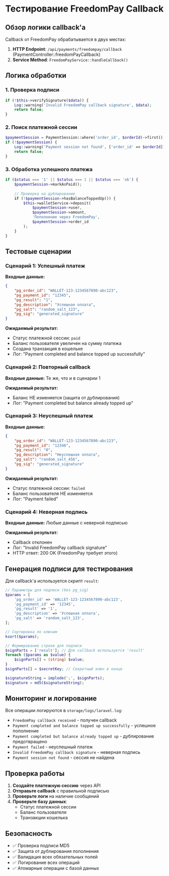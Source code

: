 # Тестирование FreedomPay Callback

## Обзор логики callback'а

Callback от FreedomPay обрабатывается в двух местах:

1. **HTTP Endpoint**: `/api/payments/freedompay/callback` (PaymentController::freedomPayCallback)
2. **Service Method**: `FreedomPayService::handleCallback()`

## Логика обработки

### 1. Проверка подписи
```php
if (!$this->verifySignature($data)) {
    Log::warning('Invalid FreedomPay callback signature', $data);
    return false;
}
```

### 2. Поиск платежной сессии
```php
$paymentSession = PaymentSession::where('order_id', $orderId)->first();
if (!$paymentSession) {
    Log::warning('Payment session not found', ['order_id' => $orderId]);
    return false;
}
```

### 3. Обработка успешного платежа
```php
if ($status === '1' || $status === 1 || $status === 'ok') {
    $paymentSession->markAsPaid();
    
    // Проверка на дублирование
    if (!$paymentSession->hasBalanceToppedUp()) {
        $this->walletService->deposit(
            $paymentSession->user,
            $paymentSession->amount,
            'Пополнение через FreedomPay',
            $paymentSession->order_id
        );
    }
}
```

## Тестовые сценарии

### Сценарий 1: Успешный платеж
**Входные данные:**
```json
{
    "pg_order_id": "WALLET-123-1234567890-abc123",
    "pg_payment_id": "12345",
    "pg_result": "1",
    "pg_description": "Успешная оплата",
    "pg_salt": "random_salt_123",
    "pg_sig": "generated_signature"
}
```

**Ожидаемый результат:**
- Статус платежной сессии: `paid`
- Баланс пользователя увеличен на сумму платежа
- Создана транзакция в кошельке
- Лог: "Payment completed and balance topped up successfully"

### Сценарий 2: Повторный callback
**Входные данные:** Те же, что и в сценарии 1

**Ожидаемый результат:**
- Баланс НЕ изменяется (защита от дублирования)
- Лог: "Payment completed but balance already topped up"

### Сценарий 3: Неуспешный платеж
**Входные данные:**
```json
{
    "pg_order_id": "WALLET-123-1234567890-abc123",
    "pg_payment_id": "12346",
    "pg_result": "0",
    "pg_description": "Неуспешная оплата",
    "pg_salt": "random_salt_456",
    "pg_sig": "generated_signature"
}
```

**Ожидаемый результат:**
- Статус платежной сессии: `failed`
- Баланс пользователя НЕ изменяется
- Лог: "Payment failed"

### Сценарий 4: Неверная подпись
**Входные данные:** Любые данные с неверной подписью

**Ожидаемый результат:**
- Callback отклонен
- Лог: "Invalid FreedomPay callback signature"
- HTTP ответ: 200 OK (FreedomPay требует этого)

## Генерация подписи для тестирования

Для callback'а используется скрипт `result`:

```php
// Параметры для подписи (без pg_sig)
$params = [
    'pg_order_id' => 'WALLET-123-1234567890-abc123',
    'pg_payment_id' => '12345',
    'pg_result' => '1',
    'pg_description' => 'Успешная оплата',
    'pg_salt' => 'random_salt_123',
];

// Сортировка по ключам
ksort($params);

// Формирование строки для подписи
$signParts = ['result']; // Для callback используется 'result'
foreach ($params as $value) {
    $signParts[] = (string) $value;
}
$signParts[] = $secretKey; // Секретный ключ в конце

$signatureString = implode(';', $signParts);
$signature = md5($signatureString);
```

## Мониторинг и логирование

Все операции логируются в `storage/logs/laravel.log`:

- `FreedomPay callback received` - получен callback
- `Payment completed and balance topped up successfully` - успешное пополнение
- `Payment completed but balance already topped up` - дублирование предотвращено
- `Payment failed` - неуспешный платеж
- `Invalid FreedomPay callback signature` - неверная подпись
- `Payment session not found` - сессия не найдена

## Проверка работы

1. **Создайте платежную сессию** через API
2. **Отправьте callback** с правильной подписью
3. **Проверьте логи** на наличие сообщений
4. **Проверьте базу данных**:
   - Статус платежной сессии
   - Баланс пользователя
   - Транзакции кошелька

## Безопасность

- ✅ Проверка подписи MD5
- ✅ Защита от дублирования пополнения
- ✅ Валидация всех обязательных полей
- ✅ Логирование всех операций
- ✅ Атомарные операции с базой данных
